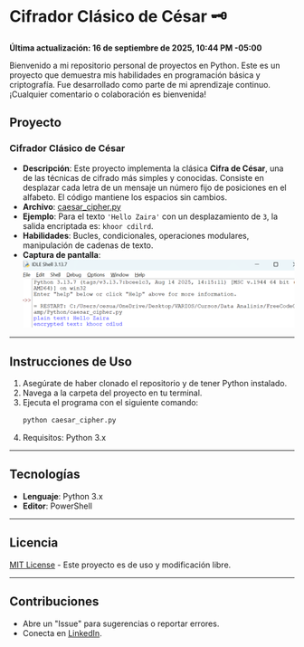 # Cifrador Clásico de César 🗝️

**Última actualización: 16 de septiembre de 2025, 10:44 PM -05:00**

Bienvenido a mi repositorio personal de proyectos en Python. Este es un proyecto que demuestra mis habilidades en programación básica y criptografía. Fue desarrollado como parte de mi aprendizaje continuo. ¡Cualquier comentario o colaboración es bienvenida!

## Proyecto

### Cifrador Clásico de César
- **Descripción**: Este proyecto implementa la clásica **Cifra de César**, una de las técnicas de cifrado más simples y conocidas. Consiste en desplazar cada letra de un mensaje un número fijo de posiciones en el alfabeto. El código mantiene los espacios sin cambios.
- **Archivo**: [caesar_cipher.py](caesar_cipher.py)
- **Ejemplo**: Para el texto `'Hello Zaira'` con un desplazamiento de `3`, la salida encriptada es: `khoor cdilrd`.
- **Habilidades**: Bucles, condicionales, operaciones modulares, manipulación de cadenas de texto.
- **Captura de pantalla**:
  ![Ejemplo Cifrador](caesar_cypher_output.png)

---

## Instrucciones de Uso

1.  Asegúrate de haber clonado el repositorio y de tener Python instalado.
2.  Navega a la carpeta del proyecto en tu terminal.
3.  Ejecuta el programa con el siguiente comando:
    ```bash
    python caesar_cipher.py
    ```
4.  Requisitos: Python 3.x

---

## Tecnologías

-   **Lenguaje**: Python 3.x
-   **Editor**: PowerShell

---

## Licencia

[MIT License](LICENSE) - Este proyecto es de uso y modificación libre.

---

## Contribuciones

-   Abre un "Issue" para sugerencias o reportar errores.
-   Conecta en [LinkedIn](https://www.linkedin.com/in/rickandmorty8/).

